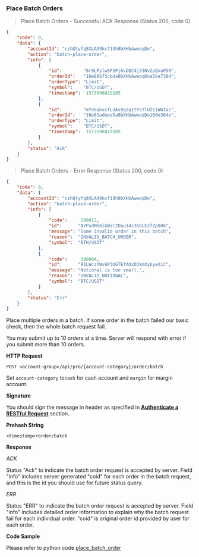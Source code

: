 ###
### Place Batch Orders

> Place Batch Orders - Successful ACK Response (Status 200, code 0)

```json
{
    "code": 0,
    "data": {
        "accountId": "cshQtyfq8XLAA9kcf19h8bXHbAwwoqDo",
        "action": "batch-place-order",
        "info": [
            {
                "id":        "0r9LFylwSF3Pj6vOQC4j33Nv2pQnuFD9",
                "orderId":   "16e80b75cbda8bXHbAwwoqDoa5be7384",
                "orderType": "Limit",
                "symbol":    "BTC/USDT",
                "timestamp":  1573596819185
            },
            {
                "id":        "mYnbq6xcTLdAs9qzq1tY57lUZ1iWWIac",
                "orderId":   "16e61adeee5a8bXHbAwwoqDo100e364e",
                "orderType": "Limit",
                "symbol":    "BTC/USDT",
                "timestamp":  1573596819185
            }
        ],
        "status": "Ack"
    }
}
```

> Place Batch Orders - Error Response (Status 200, code 0)

```json
{
    "code": 0,
    "data": {
        "accountId": "cshQtyfq8XLAA9kcf19h8bXHbAwwoqDo",
        "action": "batch-place-order",
        "info": [
            {
                "code":     300013,
                "id":      "N7PxdMH8iGWiCZOau14i3SGLEzfZpO06",
                "message": "Some invalid order in this batch",
                "reason":  "INVALID_BATCH_ORDER",
                "symbol":  "ETH/USDT"
            },
            {
                "code":     300004,
                "id":      "R1LWczhWvAP3DGTEfAOzD3XmXybywXiC",
                "message": "Notional is too small.",
                "reason":  "INVALID_NOTIONAL",
                "symbol":  "BTC/USDT"
            }
        ],
        "status": "Err"
    }
}
```

Place multiple orders in a batch. If some order in the batch failed our basic check, then the whole batch request fail.

You may submit up to 10 orders at a time. Server will respond with error if you submit more than 10 orders.

**HTTP Request**

`POST <account-group>/api/pro/{account-category}/order/batch`

Set `account-category` to`cash` for cash account and `margin` for margin account.

**Signature**

You should sign the message in header as specified in [**Authenticate a RESTful Request**](#signing-a-Request) section.

**Prehash String**

`<timestamp>+order/batch`

**Response**

*ACK*

Status "Ack" to indicate the batch order request is accepted by server. Field "info" includes server generated "coid" for each order in the batch request, and this is the id you should use for future status query.

*ERR*

Status "ERR" to indicate the batch order request is accepted by server. Field "info" includes detailed order information to explain why the batch request fail for each individual order. "coid" is original order id provided by user for each order.


**Code Sample**

Please refer to python code [place_batch_order](https://github.com/gdm-exchange/bitmax-api-demo/blob/master/python/place_order.py)
